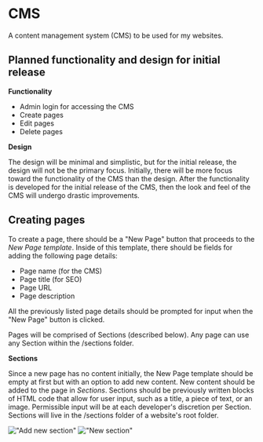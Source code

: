 # CMS

A content management system (CMS) to be used for my websites.

## Planned functionality and design for initial release
**Functionality**
 - Admin login for accessing the CMS
 - Create pages
 - Edit pages
 - Delete pages


**Design**

The design will be minimal and simplistic, but for the initial release, the design will not be the primary focus. Initially, there will be more focus toward the functionality of the CMS than the design. After the functionality is developed for the initial release of the CMS, then the look and feel of the CMS will undergo drastic improvements.

## Creating pages
To create a page, there should be a "New Page" button that proceeds to the *New Page template*. Inside of this template, there should be fields for adding the following page details:
- Page name (for the CMS)
- Page title (for SEO)
- Page URL
- Page description

All the previously listed page details should be prompted for input when the "New Page" button is clicked.

Pages will be comprised of Sections (described below). Any page can use any Section within the /sections folder.


**Sections**

Since a new page has no content initially, the New Page template should be empty at first but with an option to add new content. New content should be added to the page in *Sections*. Sections should be previously written blocks of HTML code that allow for user input, such as a title, a piece of text, or an image. Permissible input will be at each developer's discretion per Section. Sections will live in the /sections folder of a website's root folder.

!["Add new section"](https://jessem.dev/images/pages-new.png "Add new section")
!["New section"](https://jessem.dev/images/pages-new-click.png "New section")
